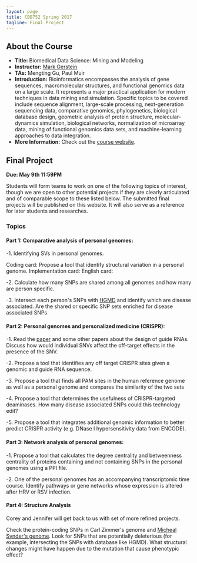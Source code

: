 ```yaml
---
layout: page
title: CBB752 Spring 2017
tagline: Final Project
---
```


About the Course
------------------
- **Title:** Biomedical Data Science: Mining and Modeling
- **Instructor:** [Mark Gerstein](<http://www.gersteinlab.org>)
- **TAs:** Mengting Gu, Paul Muir
- **Introduction:** Bioinformatics encompasses the analysis of gene sequences,
    macromolecular structures, and functional genomics data on a large scale. It
    represents a major practical application for modern techniques in data
    mining and simulation. Specific topics to be covered include sequence
    alignment, large-scale processing, next-generation sequencing data,
    comparative genomics, phylogenetics, biological database design, geometric
    analysis of protein structure, molecular-dynamics simulation, biological
    networks, normalization of microarray data, mining of functional genomics
    data sets, and machine-learning approaches to data integration.
- **More Information:** Check out the [course website](<http://cbb752b17.gersteinlab.org>).

Final Project
-----------------------

**Due: May 9th 11:59PM**

Students will form teams to work on one of the following topics of interest, though we are open to other potential projects if they are clearly articulated and of comparable scope to these listed below. The submitted final projects will be published on this website. It will also serve as a reference for later students and researches.

### Topics

#### Part 1: Comparative analysis of personal genomes:

-1. Identifying SVs in personal genomes.

   Coding card: Propose a tool that identify structural variation in a personal genome.
   Implementation card: 
   English card:

-2. Calculate how many SNPs are shared among all genomes and how many are person specific.

-3. Intersect each person's SNPs with [HGMD](<http://www.hgmd.cf.ac.uk/ac/index.php>) and identify which are disease associated. Are the shared or specific SNP sets enriched for disease associated SNPs

#### Part 2: Personal genomes and personalized medicine (CRISPR):
-1. Read the [paper](<http://palgrave.nature.com/nbt/journal/v34/n2/full/nbt.3437.html>) and some other papers about the design of guide RNAs. Discuss how would individual SNVs affect the off-target effects in the presence of the SNV. 

-2. Propose a tool that identifies any off target CRISPR sites given a genomic and guide RNA sequence.

-3. Propose a tool that finds all PAM sites in the human reference genome as well as a personal genome and compares the similarity of the two sets

-4. Propose a tool that determines the usefulness of CRISPR-targeted deaminases. How many disease associated SNPs could this technology edit?

-5. Propose a tool that integrates additional genomic information to better predict CRISPR activity (e.g. DNase I hypersensitivity data from ENCODE).

#### Part 3: Network analysis of personal genomes:
-1. Propose a tool that calculates the degree centrality and betweenness centrality of proteins containing and not containing SNPs in the personal genomes using a PPI file.

-2. One of the personal genomes has an accompanying transcriptomic time course. Identify pathways or gene networks whose expression is altered after HRV or RSV infection.

#### Part 4: Structure Analysis
Corey and Jennifer will get back to us with set of more refined projects.

Check the protein-coding SNPs in Carl Zimmer's genome and [Micheal Synder's genome](<http://www.cell.com/abstract/S0092-8674%2812%2900166-3>). Look for SNPs that are potentially deleterious (for example, intersecting the SNPs with database like HGMD). What structural changes might have happen due to the mutation that cause phenotypic effect? 



    

